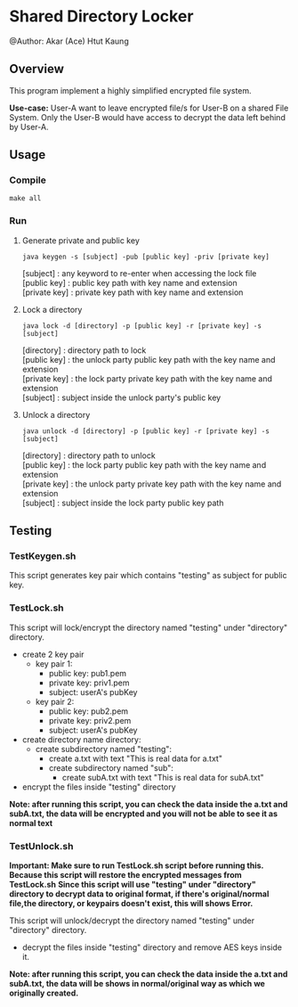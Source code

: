 # Shared Directory Locker
@Author: Akar (Ace) Htut Kaung

## Overview
This program implement a highly simplified encrypted file system.<br>

**Use-case:** User-A want to leave encrypted file/s for User-B on a shared File System. Only the User-B would have access to decrypt the data left behind by User-A.

## Usage
### Compile
```
make all
```

### Run
1. Generate private and public key
    ```
    java keygen -s [subject] -pub [public key] -priv [private key]
    ```
    \[subject] : any keyword to re-enter when accessing the lock file<br>
    \[public key] : public  key path with key name and extension<br>
    \[private key] : private key path with key name and extension<br>

2. Lock a directory
    ```
    java lock -d [directory] -p [public key] -r [private key] -s [subject]
    ```
    \[directory] : directory path to lock<br>
    \[public key] : the unlock party public key path with the key name and extension<br>
    \[private key] : the lock party private key path with the key name and extension<br>
    \[subject] : subject inside the unlock party's public key <br>

3. Unlock a directory
    ```
    java unlock -d [directory] -p [public key] -r [private key] -s [subject]
	```
    \[directory] : directory path to unlock<br>
    \[public key] : the lock party public key path with the key name and extension<br>
    \[private key] : the unlock party private key path with the key name and extension<br>
    \[subject] : subject inside the lock party public key path<br>

## Testing

### TestKeygen.sh
This script generates key pair which contains "testing" as subject for public key.

### TestLock.sh
This script will lock/encrypt the directory named "testing" under "directory" directory.
 - create 2 key pair
   - key pair 1:
     - public key: pub1.pem
     - private key: priv1.pem
     - subject: userA's pubKey
   - key pair 2:
     - public key: pub2.pem
     - private key: priv2.pem
     - subject: userA's pubKey
 - create directory name directory:
   - create subdirectory named "testing":
     - create a.txt with text "This is real data for a.txt"
     - create subdirectory named "sub":
       - create subA.txt with text "This is real data for subA.txt"
 - encrypt the files inside "testing" directory

**Note: after running this script, you can check the data inside the a.txt and subA.txt, the data will be encrypted and you will not be able to see it as normal text**

### TestUnlock.sh

**Important: Make sure to run TestLock.sh script before running this. Because this script will restore the encrypted messages from TestLock.sh**
**Since this script will use "testing" under "directory" directory to decrypt data to original format, if there's original/normal file,the directory, or keypairs doesn't exist, this will shows Error.**

This script will unlock/decrypt the directory named "testing" under "directory" directory.
 - decrypt the files inside "testing" directory and remove AES keys inside it.

**Note: after running this script, you can check the data inside the a.txt and subA.txt, the data will be shows in normal/original way as which we originally created.**
